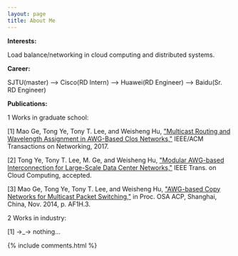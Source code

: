 ```yaml
---
layout: page
title: About Me
---
```


**Interests:**

Load balance/networking in cloud computing and distributed systems.



**Career:**

SJTU(master)  -->  Cisco(RD Intern)  -->  Huawei(RD Engineer)  -->  Baidu(Sr. RD Engineer)



**Publications:**

1 Works in graduate school:

[1] Mao Ge, Tong Ye, Tony T. Lee, and Weisheng Hu, ["Multicast Routing and Wavelength Assignment in AWG-Based Clos Networks,"](http://ieeexplore.ieee.org/abstract/document/7858793/) IEEE/ACM Transactions on Networking, 2017.

[2] Tong Ye, Tony T. Lee, M. Ge, and Weisheng Hu, ["Modular AWG-based Interconnection for Large-Scale Data Center Networks,"](http://ieeexplore.ieee.org/document/7393761/) IEEE Trans. on Cloud Computing, accepted.

[3] Mao Ge, Tong Ye, Tony T. Lee, and Weisheng Hu, ["AWG-based Copy Networks for Multicast Packet Switching,"](https://www.osapublishing.org/abstract.cfm?uri=ACPC-2014-AF1H.3) in Proc. OSA ACP, Shanghai, China, Nov. 2014, p. AF1H.3.

2 Works in industry: 

[1] ->_-> nothing...


{% include comments.html %}



